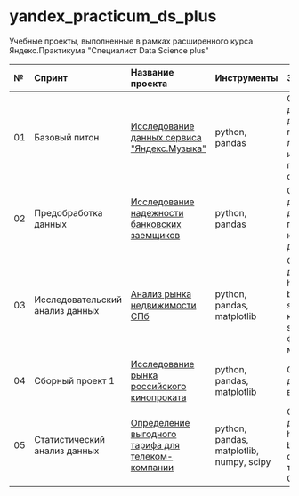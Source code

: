 # yandex_practicum_ds_plus
Учебные проекты, выполненные в рамках расширенного курса Яндекс.Практикума "Специалист Data Science plus"

| **№** | **Спринт** | **Название проекта** | **Инструменты** | **Задачи** |
| :---- | :------------- | :--------------------- | :------------------- | :--------------------- | 
| 01 | Базовый питон | [Исследование данных сервиса "Яндекс.Музыка"](01_yandex_music) | python, pandas | Обработка данных, дубликаты, пропуски, логическая индексация, группировка, сортировка |
| 02 | Предобработка данных | [Исследование надежности банковских заемщиков](02_bank_borrowers_reliability) | python, pandas | Обработка данных, дубликаты, пропуски, категоризация, декомпозиция |
| 03 | Исследовательский анализ данных | [Анализ рынка недвижимости СПб](03_real_estate) | python, pandas, matplotlib | Обработка данных, histogram, boxplot, scattermatrix, категоризация, scatterplot,  фрод-мониторинг |
| 04 | Сборный проект 1 | [Исследование рынка российского кинопроката](04_sborny_1) | python, pandas, matplotlib | Обработка данных, визуализация |
| 05 | Статистический анализ данных | [Определение выгодного тарифа для телеком-компании](05_telecom_tariff) | python, pandas, matplotlib, numpy, scipy | Обработка данных, histogram, boxplot, статистический тест, критерий Стьюдента |
